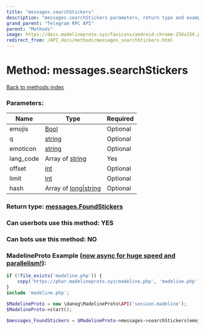 ```yaml
---
title: "messages.searchStickers"
description: "messages.searchStickers parameters, return type and example"
grand_parent: "Telegram RPC API"
parent: "Methods"
image: https://docs.madelineproto.xyz/favicons/android-chrome-256x256.png
redirect_from: /API_docs/methods/messages_searchStickers.html
---
```

# Method: messages.searchStickers
[Back to methods index](index.html)



### Parameters:

| Name     |    Type       | Required |
|----------|---------------|----------|
|emojis|[Bool](/API_docs/types/Bool.html) | Optional|
|q|[string](/API_docs/types/string.html) | Optional|
|emoticon|[string](/API_docs/types/string.html) | Optional|
|lang\_code|Array of [string](/API_docs/types/string.html) | Yes|
|offset|[int](/API_docs/types/int.html) | Optional|
|limit|[int](/API_docs/types/int.html) | Optional|
|hash|Array of [long\|string](/API_docs/types/long\|string.html) | Optional|


### Return type: [messages.FoundStickers](/API_docs/types/messages.FoundStickers.html)

### Can userbots use this method: **YES**

### Can bots use this method: **NO**


### MadelineProto Example ([now async for huge speed and parallelism!](https://docs.madelineproto.xyz/docs/ASYNC.html)):


```php
if (!file_exists('madeline.php')) {
    copy('https://phar.madelineproto.xyz/madeline.php', 'madeline.php');
}
include 'madeline.php';

$MadelineProto = new \danog\MadelineProto\API('session.madeline');
$MadelineProto->start();

$messages_FoundStickers = $MadelineProto->messages->searchStickers(emojis: $Bool, q: 'string', emoticon: 'string', lang_code: ['string', 'string'], offset: $int, limit: $int, hash: [$long\|string, $long\|string], );
```

